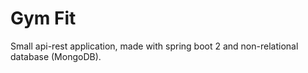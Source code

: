# Gym Fit 

Small api-rest application, made with spring boot 2 and non-relational database (MongoDB).
